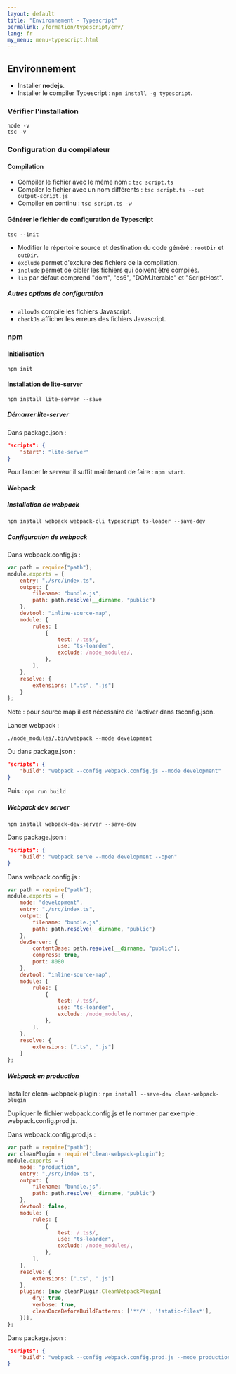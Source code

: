 ```yaml
---
layout: default
title: "Environnement - Typescript"
permalink: /formation/typescript/env/
lang: fr
my_menu: menu-typescript.html
---
```


## Environnement

* Installer **nodejs**.
* Installer le compiler Typescript : `npm install -g typescript`.

### Vérifier l'installation

```
node -v
tsc -v
```

### Configuration du compilateur

#### Compilation

* Compiler le fichier avec le même nom : `tsc script.ts`
* Compiler le fichier avec un nom différents : `tsc script.ts --out output-script.js`
* Compiler en continu : `tsc script.ts -w`

#### Générer le fichier de configuration de Typescript

```
tsc --init
```

* Modifier le répertoire source et destination du code généré : `rootDir` et `outDir`.
* `exclude` permet d'exclure des fichiers de la compilation.
* `include` permet de cibler les fichiers qui doivent être compilés.
* `lib` par défaut comprend "dom", "es6", "DOM.Iterable" et "ScriptHost".

##### Autres options de configuration

* `allowJs` compile les fichiers Javascript.
* `checkJs` afficher les erreurs des fichiers Javascript.

### npm

#### Initialisation

```
npm init
```

#### Installation de lite-server

```
npm install lite-server --save
```

##### Démarrer lite-server

Dans package.json :

```json
"scripts": {
    "start": "lite-server"
}
```

Pour lancer le serveur il suffit maintenant de faire : `npm start`.

#### Webpack

##### Installation de webpack

`npm install webpack webpack-cli typescript ts-loader --save-dev`

##### Configuration de webpack

Dans webpack.config.js :

```js
var path = require("path");
module.exports = {
    entry: "./src/index.ts",
    output: {
        filename: "bundle.js",
        path: path.resolve(__dirname, "public")
    },
    devtool: "inline-source-map",
    module: {
        rules: [
            {
                test: /.ts$/,
                use: "ts-loarder",
                exclude: /node_modules/,
            },
        ],
    },
    resolve: {
        extensions: [".ts", ".js"]
    }
};
```

Note : pour source map il est nécessaire de l'activer dans tsconfig.json.

Lancer webpack :
```
./node_modules/.bin/webpack --mode development
```

Ou dans package.json :

```json
"scripts": {
    "build": "webpack --config webpack.config.js --mode development"
}
```

Puis : `npm run build`

##### Webpack dev server

```
npm install webpack-dev-server --save-dev
```

Dans package.json :

```json
"scripts": {
    "build": "webpack serve --mode development --open"
}
```

Dans webpack.config.js :

```js
var path = require("path");
module.exports = {
    mode: "development",
    entry: "./src/index.ts",
    output: {
        filename: "bundle.js",
        path: path.resolve(__dirname, "public")
    },
    devServer: {
        contentBase: path.resolve(__dirname, "public"),
        compress: true,
        port: 8080
    },
    devtool: "inline-source-map",
    module: {
        rules: [
            {
                test: /.ts$/,
                use: "ts-loarder",
                exclude: /node_modules/,
            },
        ],
    },
    resolve: {
        extensions: [".ts", ".js"]
    }
};
```

##### Webpack en production

Installer clean-webpack-plugin : `npm install --save-dev clean-webpack-plugin`

Dupliquer le fichier webpack.config.js et le nommer par exemple : webpack.config.prod.js.

Dans webpack.config.prod.js :

```js
var path = require("path");
var cleanPlugin = require("clean-webpack-plugin");
module.exports = {
    mode: "production",
    entry: "./src/index.ts",
    output: {
        filename: "bundle.js",
        path: path.resolve(__dirname, "public")
    },
    devtool: false,
    module: {
        rules: [
            {
                test: /.ts$/,
                use: "ts-loarder",
                exclude: /node_modules/,
            },
        ],
    },
    resolve: {
        extensions: [".ts", ".js"]
    },
    plugins: [new cleanPlugin.CleanWebpackPlugin{
        dry: true,
        verbose: true,
        cleanOnceBeforeBuildPatterns: ['**/*', '!static-files*'],
    })],
};
```

Dans package.json :

```json
"scripts": {
    "build": "webpack --config webpack.config.prod.js --mode production"
}
```
